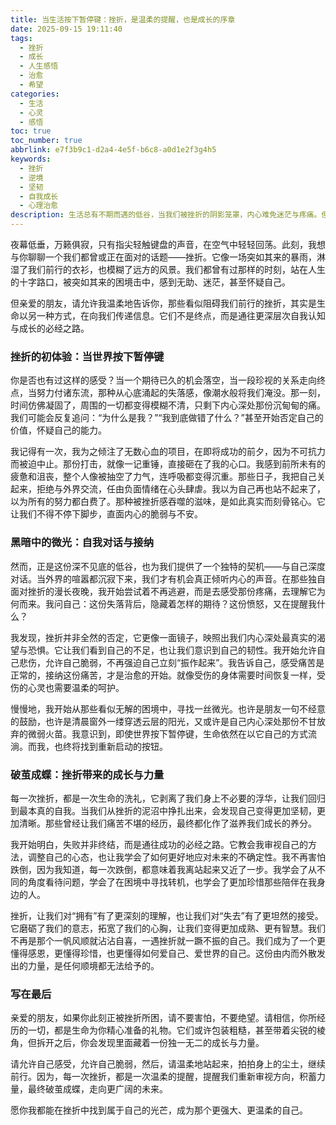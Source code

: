 ```yaml
---
title: 当生活按下暂停键：挫折，是温柔的提醒，也是成长的序章
date: 2025-09-15 19:11:40
tags:
  - 挫折
  - 成长
  - 人生感悟
  - 治愈
  - 希望
categories:
  - 生活
  - 心灵
  - 感悟
toc: true
toc_number: true
abbrlink: e7f3b9c1-d2a4-4e5f-b6c8-a0d1e2f3g4h5
keywords:
  - 挫折
  - 逆境
  - 坚韧
  - 自我成长
  - 心理治愈
description: 生活总有不期而遇的低谷，当我们被挫折的阴影笼罩，内心难免迷茫与疼痛。但请相信，每一次跌倒，都是生命温柔的提醒，指引我们重新审视方向，积蓄力量。这篇文章，愿与你一同感受挫折带来的洗礼，发现其中蕴藏的韧性与希望，最终破茧成蝶，走向更广阔的未来。
---
```


夜幕低垂，万籁俱寂，只有指尖轻触键盘的声音，在空气中轻轻回荡。此刻，我想与你聊聊一个我们都曾或正在面对的话题——挫折。它像一场突如其来的暴雨，淋湿了我们前行的衣衫，也模糊了远方的风景。我们都曾有过那样的时刻，站在人生的十字路口，被突如其来的困境击中，感到无助、迷茫，甚至怀疑自己。

但亲爱的朋友，请允许我温柔地告诉你，那些看似阻碍我们前行的挫折，其实是生命以另一种方式，在向我们传递信息。它们不是终点，而是通往更深层次自我认知与成长的必经之路。

### 挫折的初体验：当世界按下暂停键

你是否也有过这样的感受？当一个期待已久的机会落空，当一段珍视的关系走向终点，当努力付诸东流，那种从心底涌起的失落感，像潮水般将我们淹没。那一刻，时间仿佛凝固了，周围的一切都变得模糊不清，只剩下内心深处那份沉甸甸的痛。我们可能会反复追问：“为什么是我？”“我到底做错了什么？”甚至开始否定自己的价值，怀疑自己的能力。

我记得有一次，我为之倾注了无数心血的项目，在即将成功的前夕，因为不可抗力而被迫中止。那份打击，就像一记重锤，直接砸在了我的心口。我感到前所未有的疲惫和沮丧，整个人像被抽空了力气，连呼吸都变得沉重。那些日子，我把自己关起来，拒绝与外界交流，任由负面情绪在心头肆虐。我以为自己再也站不起来了，以为所有的努力都白费了。那种被挫折感吞噬的滋味，是如此真实而刻骨铭心。它让我们不得不停下脚步，直面内心的脆弱与不安。

### 黑暗中的微光：自我对话与接纳

然而，正是这份深不见底的低谷，也为我们提供了一个独特的契机——与自己深度对话。当外界的喧嚣都沉寂下来，我们才有机会真正倾听内心的声音。在那些独自面对挫折的漫长夜晚，我开始尝试着不再逃避，而是去感受那份疼痛，去理解它为何而来。我问自己：这份失落背后，隐藏着怎样的期待？这份愤怒，又在提醒我什么？

我发现，挫折并非全然的否定，它更像一面镜子，映照出我们内心深处最真实的渴望与恐惧。它让我们看到自己的不足，也让我们意识到自己的韧性。我开始允许自己悲伤，允许自己脆弱，不再强迫自己立刻“振作起来”。我告诉自己，感受痛苦是正常的，接纳这份痛苦，才是治愈的开始。就像受伤的身体需要时间恢复一样，受伤的心灵也需要温柔的呵护。

慢慢地，我开始从那些看似无解的困境中，寻找一丝微光。也许是朋友一句不经意的鼓励，也许是清晨窗外一缕穿透云层的阳光，又或许是自己内心深处那份不甘放弃的微弱火苗。我意识到，即使世界按下暂停键，生命依然在以它自己的方式流淌。而我，也终将找到重新启动的按钮。

### 破茧成蝶：挫折带来的成长与力量

每一次挫折，都是一次生命的洗礼，它剥离了我们身上不必要的浮华，让我们回归到最本真的自我。当我们从挫折的泥沼中挣扎出来，会发现自己变得更加坚韧，更加清晰。那些曾经让我们痛苦不堪的经历，最终都化作了滋养我们成长的养分。

我开始明白，失败并非终结，而是通往成功的必经之路。它教会我审视自己的方法，调整自己的心态，也让我学会了如何更好地应对未来的不确定性。我不再害怕跌倒，因为我知道，每一次跌倒，都意味着我离站起来又近了一步。我学会了从不同的角度看待问题，学会了在困境中寻找转机，也学会了更加珍惜那些陪伴在我身边的人。

挫折，让我们对“拥有”有了更深刻的理解，也让我们对“失去”有了更坦然的接受。它磨砺了我们的意志，拓宽了我们的心胸，让我们变得更加成熟、更有智慧。我们不再是那个一帆风顺就沾沾自喜，一遇挫折就一蹶不振的自己。我们成为了一个更懂得感恩，更懂得珍惜，也更懂得如何爱自己、爱世界的自己。这份由内而外散发出的力量，是任何顺境都无法给予的。

### 写在最后

亲爱的朋友，如果你此刻正被挫折所困，请不要害怕，不要绝望。请相信，你所经历的一切，都是生命为你精心准备的礼物。它们或许包装粗糙，甚至带着尖锐的棱角，但拆开之后，你会发现里面藏着一份独一无二的成长与力量。

请允许自己感受，允许自己脆弱，然后，请温柔地站起来，拍拍身上的尘土，继续前行。因为，每一次挫折，都是一次温柔的提醒，提醒我们重新审视方向，积蓄力量，最终破茧成蝶，走向更广阔的未来。

愿你我都能在挫折中找到属于自己的光芒，成为那个更强大、更温柔的自己。